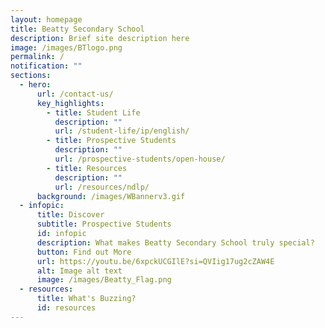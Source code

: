 ```yaml
---
layout: homepage
title: Beatty Secondary School
description: Brief site description here
image: /images/BTlogo.png
permalink: /
notification: ""
sections:
  - hero:
      url: /contact-us/
      key_highlights:
        - title: Student Life
          description: ""
          url: /student-life/ip/english/
        - title: Prospective Students
          description: ""
          url: /prospective-students/open-house/
        - title: Resources
          description: ""
          url: /resources/ndlp/
      background: /images/WBannerv3.gif
  - infopic:
      title: Discover
      subtitle: Prospective Students
      id: infopic
      description: What makes Beatty Secondary School truly special?
      button: Find out More
      url: https://youtu.be/6xpckUCGIlE?si=QVIig17ug2cZAW4E
      alt: Image alt text
      image: /images/Beatty_Flag.png
  - resources:
      title: What's Buzzing?
      id: resources
---
```

